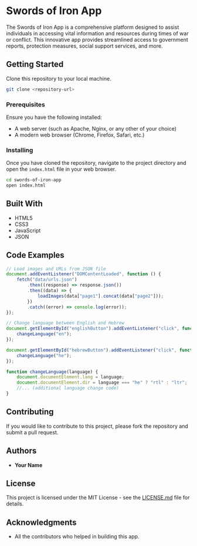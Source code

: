 # Swords of Iron App

The Swords of Iron App is a comprehensive platform designed to assist individuals in accessing vital information and resources during times of war or conflict. This innovative app provides streamlined access to government reports, protection measures, social support services, and more.

## Getting Started

Clone this repository to your local machine.

```bash
git clone <repository-url>
```

### Prerequisites

Ensure you have the following installed:

- A web server (such as Apache, Nginx, or any other of your choice)
- A modern web browser (Chrome, Firefox, Safari, etc.)

### Installing

Once you have cloned the repository, navigate to the project directory and open the `index.html` file in your web browser.

```bash
cd swords-of-iron-app
open index.html
```

## Built With

- HTML5
- CSS3
- JavaScript
- JSON

## Code Examples

```javascript
// Load images and URLs from JSON file
document.addEventListener("DOMContentLoaded", function () {
    fetch("data/urls.json")
        .then((response) => response.json())
        .then((data) => {
            loadImages(data["page1"].concat(data["page2"]));
        })
        .catch((error) => console.log(error));
});

// Change language between English and Hebrew
document.getElementById("englishButton").addEventListener("click", function() {
    changeLanguage("en");
});

document.getElementById("hebrewButton").addEventListener("click", function() {
    changeLanguage("he");
});

function changeLanguage(language) {
    document.documentElement.lang = language;
    document.documentElement.dir = language === "he" ? "rtl" : "ltr";
    //... (additional language change code)
}
```

## Contributing

If you would like to contribute to this project, please fork the repository and submit a pull request.

## Authors

- **Your Name**

## License

This project is licensed under the MIT License - see the [LICENSE.md](LICENSE.md) file for details.

## Acknowledgments

- All the contributors who helped in building this app.
